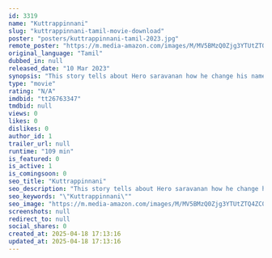 ```yaml
---
id: 3319
name: "Kuttrappinnani"
slug: "kuttrappinnani-tamil-movie-download"
poster: "posters/kuttrappinnani-tamil-2023.jpg"
remote_poster: "https://m.media-amazon.com/images/M/MV5BMzQ0Zjg3YTUtZTQ4ZC00OTg3LTllYTktZGQ5N2Q4MmViNGQyXkEyXkFqcGdeQXVyMTA4MzQ4NzMw._V1_SX300.jpg"
original_language: "Tamil"
dubbed_in: null
released_date: "10 Mar 2023"
synopsis: "This story tells about Hero saravanan how he change his name as susai and how he murder Selvi , Nandhini ad Aandisamy , how he got aressted by Sentamilian"
type: "movie"
rating: "N/A"
imdbid: "tt26763347"
tmdbid: null
views: 0
likes: 0
dislikes: 0
author_id: 1
trailer_url: null
runtime: "109 min"
is_featured: 0
is_active: 1
is_comingsoon: 0
seo_title: "Kuttrappinnani"
seo_description: "This story tells about Hero saravanan how he change his name as susai and how he murder Selvi , Nandhini ad Aandisamy , how he got aressted by Sentamilian"
seo_keywords: "\"Kuttrappinnani\""
seo_image: "https://m.media-amazon.com/images/M/MV5BMzQ0Zjg3YTUtZTQ4ZC00OTg3LTllYTktZGQ5N2Q4MmViNGQyXkEyXkFqcGdeQXVyMTA4MzQ4NzMw._V1_SX300.jpg"
screenshots: null
redirect_to: null
social_shares: 0
created_at: 2025-04-18 17:13:16
updated_at: 2025-04-18 17:13:16
---
```


